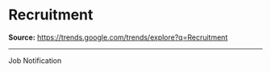 # Recruitment

**Source:** https://trends.google.com/trends/explore?q=Recruitment

---

Job Notification
